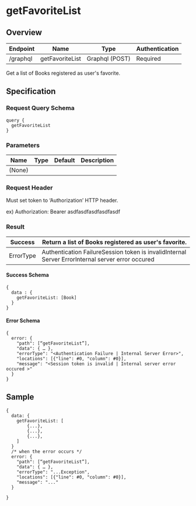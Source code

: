 # getFavoriteList

## Overview

| Endpoint | Name | Type | Authentication |
| --- | --- | --- | --- |
| /graphql | getFavoriteList | Graphql \(POST\) | Required |

Get a list of Books registered as user's favorite.

## Specification

### Request Query Schema

```text
query {
  getFavoriteList
}
```

### Parameters

| Name | Type | Default | Description |
| --- | --- | --- | --- |
| \(None\) |  |  |  |

### Request Header

Must set token to ‘Authorization’ HTTP header.

ex\) Authorization: Bearer asdfasdfasdfasdfasdf

### Result

| Success | Return a list of Books registered as user's favorite. |
| --- | --- |
| ErrorType | Authentication FailureSession token is invalidInternal Server ErrorInternal server error occured |

#### Success Schema

```text
{
  data : {
    getFavoriteList: [Book]
  }
}
```

#### Error Schema

```text
{
  error: {
    "path": [“getFavoriteList”],
    "data": { … },
    "errorType": "<Authentication Failure | Internal Server Error>",
    "locations": [{"line": #0, "column": #0}],
    "message": "<Session token is invalid | Internal server error occured >"
  }
}
```

## Sample

```text
{
  data: {
    getFavoriteList: [
        {...},
        {...},
        {...},
    ]
  }
  /* when the error occurs */
  error: {
    "path": [“getFavoriteList”],
    "data": { … },
    "errorType": "...Exception",
    "locations": [{"line": #0, "column": #0}],
    "message": "..."
  }

}
```

